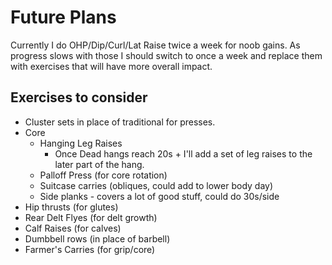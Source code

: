 # Future Plans

Currently I do OHP/Dip/Curl/Lat Raise twice a week for noob gains. As
progress slows with those I should switch to once a week and replace them
with exercises that will have more overall impact.

## Exercises to consider

- Cluster sets in place of traditional for presses.
- Core
    - Hanging Leg Raises
        - Once Dead hangs reach 20s + I'll add a set of leg raises to the later part of the hang.
    - Palloff Press (for core rotation)
    - Suitcase carries (obliques, could add to lower body day)
    - Side planks - covers a lot of good stuff, could do 30s/side
- Hip thrusts (for glutes)
- Rear Delt Flyes (for delt growth)
- Calf Raises (for calves)
- Dumbbell rows (in place of barbell)
- Farmer's Carries (for grip/core)
